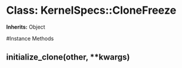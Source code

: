 # Class: KernelSpecs::CloneFreeze
**Inherits:** Object
    




#Instance Methods
## initialize_clone(other, **kwargs) [](#method-i-initialize_clone)


